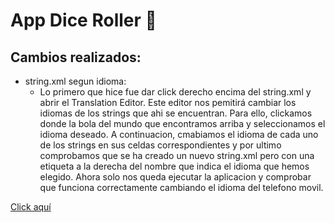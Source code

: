 # App Dice Roller 🎲

## Cambios realizados:
   *   string.xml segun idioma:
       * Lo primero que hice fue dar click derecho encima del string.xml y abrir el Translation Editor. Este editor nos pemitirá cambiar los idiomas de los   strings que ahi se encuentran. Para ello, clickamos donde la bola del mundo que encontramos arriba y seleccionamos el idioma deseado. A continuacion, cmabiamos el idioma de cada uno de los strings en sus celdas correspondientes y por ultimo comprobamos que se ha creado un nuevo string.xml pero con una etiqueta a la derecha del nombre que indica el idioma que hemos elegido. Ahora solo nos queda ejecutar la aplicacion y comprobar que funciona correctamente cambiando el idioma del telefono movil.
 
 [Click aquí]()
